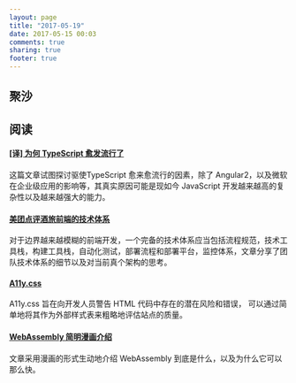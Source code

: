 ```yaml
---
layout: page
title: "2017-05-19"
date: 2017-05-15 00:03
comments: true
sharing: true
footer: true
---
```


## 聚沙

## 阅读

#### [[译] 为何 TypeScript 愈发流行了](https://juejin.im/post/59152911a22b9d0058fd5fe8)

这篇文章试图探讨驱使TypeScript 愈来愈流行的因素，除了 Angular2，以及微软在企业级应用的影响等，其真实原因可能是现如今 JavaScript 开发越来越高的复杂性以及越来越强大的能力。

#### [美团点评酒旅前端的技术体系](http://tech.meituan.com/hotel-fe-tech-system.html)

对于边界越来越模糊的前端开发，一个完备的技术体系应当包括流程规范，技术工具栈，构建工具栈，自动化测试，部署流程和部署平台，监控体系，文章分享了团队技术体系的细节以及对当前真个架构的思考。

#### [A11y.css](http://ffoodd.github.io/a11y.css/)

A11y.css 旨在向开发人员警告 HTML 代码中存在的潜在风险和错误， 可以通过简单地将其作为外部样式表来粗略地评估站点的质量。

#### [WebAssembly 简明漫画介绍](https://www.smashingmagazine.com/2017/05/abridged-cartoon-introduction-webassembly/)

文章采用漫画的形式生动地介绍 WebAssembly 到底是什么，以及为什么它可以那么快。
